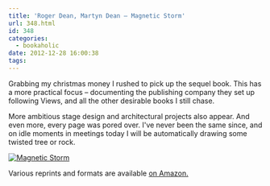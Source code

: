 ```yaml
---
title: 'Roger Dean, Martyn Dean – Magnetic Storm'
url: 348.html
id: 348
categories:
  - bookaholic
date: 2012-12-28 16:00:38
tags:
---
```


Grabbing my christmas money I rushed to pick up the sequel book. This has a more practical focus – documenting the publishing company they set up following Views, and all the other desirable books I still chase. 

More ambitious stage design and architectural projects also appear. And even more, every page was pored over. I've never been the same since, and on idle moments in meetings today I will be automatically drawing some twisted tree or rock. 

[![Magnetic Storm](/wpimages/2012/12/magneticstorm.jpg)](/wpimages/2012/12/magneticstorm.jpg)

Various reprints and formats are available [on Amazon.](http://www.amazon.co.uk/gp/product/1905814585/ref=as_li_ss_tl?ie=UTF8&camp=1634&creative=19450&creativeASIN=1905814585&linkCode=as2&tag=neuromantics-21 "Amazon UK")